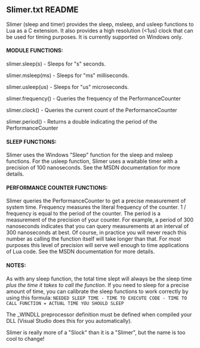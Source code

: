 ## Slimer.txt README

Slimer (sleep and timer) provides the sleep, msleep, and usleep functions to Lua
as a C extension. It also provides a high resolution (<1us) clock that can be
used for timing purposes. It is currently supported on Windows only.

#### MODULE FUNCTIONS:

slimer.sleep(s) - Sleeps for "s" seconds.

slimer.msleep(ms) - Sleeps for "ms" milliseconds.

slimer.usleep(us) - Sleeps for "us" microseconds.

slimer.frequency() - Queries the frequency of the PerformanceCounter

slimer.clock() - Queries the current count of the PerformanceCounter

slimer.period() - Returns a double indicating the period of the
                  PerformanceCounter


#### SLEEP FUNCTIONS:

Slimer uses the Windows "Sleep" function for the sleep and msleep functions.
For the usleep function, Slimer uses a waitable timer with a precision of
100 nanoseconds. See the MSDN documentation for more details.


#### PERFORMANCE COUNTER FUNCTIONS:

Slimer queries the PerformanceCounter to get a precise measurement of system
time. Frequency measures the literal frequency of the counter. 1 / frequency is
equal to the period of the counter. The period is a measurement of the precision
of your counter. For example, a period of 300 nanoseconds indicates that you can
query measurements at an interval of 300 nanoseconds at best. Of course, in
practice you will never reach this number as calling the function itself will
take longer than that. For most purposes this level of precision will serve well
enough to time applications of Lua code. See the MSDN documentation for more
details.


#### NOTES:

As with any sleep function, the total time slept will always be the sleep time
<i>plus the time it takes to call the function</i>. If you need to sleep for a precise
amount of time, you can calibrate the sleep functions to work correctly by
using this formula:
`NEEDED SLEEP TIME - TIME TO EXECUTE CODE - TIME TO CALL FUNCTION = ACTUAL TIME YOU SHOULD SLEEP`

The _WINDLL preprocessor definition must be defined when compiled your DLL
(Visual Studio does this for you automatically).

Slimer is really more of a "Slock" than it is a "Slimer", but the name is too cool to change!

